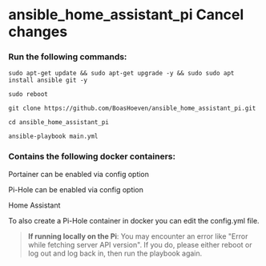 # ansible_home_assistant_pi      Cancel changes


### Run the following commands:

```
sudo apt-get update && sudo apt-get upgrade -y && sudo sudo apt install ansible git -y
```

```
sudo reboot
```

```
git clone https://github.com/BoasHoeven/ansible_home_assistant_pi.git
```

```
cd ansible_home_assistant_pi
```

```
ansible-playbook main.yml
```

### Contains the following docker containers:

Portainer can be enabled via config option

Pi-Hole can be enabled via config option

Home Assistant

To also create a Pi-Hole container in docker you can edit the config.yml file.
<br>
> **If running locally on the Pi**: You may encounter an error like "Error while fetching server API version". If you do, please either reboot or log out and log back in, then run the playbook again.
